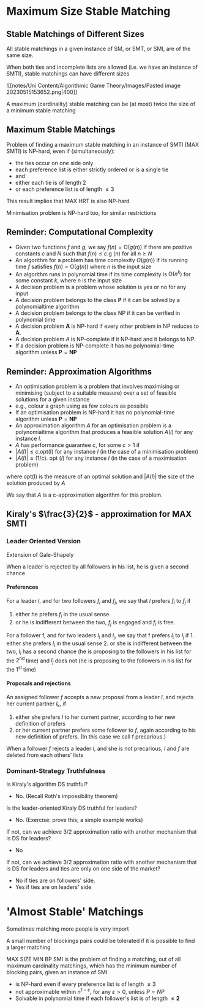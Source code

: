 # Maximum Size Stable Matching

## Stable Matchings of Different Sizes

All stable matchings in a given instance of SM, or SMT, or SMI, are of the same size.

When both ties and incomplete lists are allowed (i.e. we have an instance of SMTI), stable matchings can have different sizes

![[notes/Uni Content/Algorithmic Game Theory/Images/Pasted image 20230515153652.png|400]]

A maximum (cardinality) stable matching can be (at most) twice the size of a minimum stable matching

## Maximum Stable Matchings

Problem of finding a maximum stable matching in an instance of SMTI (MAX SMTI) is NP-hard, even if (simultaneously):
- the ties occur on one side only
- each preference list is either strictly ordered or is a single tie
- and
- either each tie is of length 2
- or each preference list is of length $\leq 3$ 

This result implies that MAX HRT is also NP-hard

Minimisation problem is NP-hard too, for similar restrictions

## Reminder: Computational Complexity

- Given two functions $f$ and $g$, we say $f(n)=\mathrm{O}(g(n))$ if there are positive constants $c$ and $N$ such that $f(n) \leq c$.g $(n)$ for all $n \geq N$
- An algorithm for a problem has time complexity $O(g(n))$ if its running time $f$ satisfies $f(n)=\mathrm{O}(g(n))$ where $n$ is the input size
- An algorithm runs in polynomial time if its time complexity is $\mathrm{O}\left(n^k\right)$ for some constant $k$, where $n$ is the input size
- A decision problem is a problem whose solution is yes or no for any input
- A decision problem belongs to the class $\mathbf{P}$ if it can be solved by a polynomialtime algorithm
- A decision problem belongs to the class NP if it can be verified in polynomial time
- A decision problem $\boldsymbol{A}$ is NP-hard if every other problem in NP reduces to $\boldsymbol{A}$.
- A decision problem $A$ is NP-complete if it NP-hard and it belongs to NP.
- If a decision problem is NP-complete it has no polynomial-time algorithm unless $\mathbf{P}=\mathbf{N P}$

## Reminder: Approximation Algorithms

- An optimisation problem is a problem that involves maximising or minimising (subject to a suitable measure) over a set of feasible solutions for a given instance
- e.g., colour a graph using as few colours as possible
- If an optimisation problem is NP-hard it has no polynomial-time algorithm unless $\mathbf{P}=\mathbf{N P}$
- An approximation algorithm $A$ for an optimisation problem is a polynomialtime algorithm that produces a feasible solution $A(I)$ for any instance $I$.
- $A$ has performance guarantee $c$, for some $c>1$ if
- $|A(I)| \leq c$.opt(I) for any instance $I$ (in the case of a minimisation problem)
- $|A(I)| \geq(1 / c)$. opt $(I)$ for any instance $I$ (in the case of a maximisation problem)

where opt(I) is the measure of an optimal solution and $|A(I)|$ the size of the solution produced by $A$

We say that $A$ is a c-approximation algorithm for this problem.

## Kiraly's $\frac{3}{2}$ - approximation for MAX SMTI

### Leader Oriented Version

Extension of Gale-Shapely

When a leader is rejected by all followers in his list, he is given a second chance

#### Preferences

For a leader $l$, and for two followers $f_i$ and $f_j$, we say that $l$ prefers $f_i$ to $f_j$ if
1. either he prefers $f_i$ in the usual sense
2. or he is indifferent between the two, $f_j$ is engaged and $f_i$ is free.

For a follower $\mathrm{f}$, and for two leaders $l_{\mathrm{i}}$ and $l_{\mathrm{j}}$, we say that $\mathrm{f}$ prefers $l_{\mathrm{i}}$ to $l_{\mathrm{j}}$ if 1. either she prefers $l_{\mathrm{i}}$ in the usual sense
2. or she is indifferent between the two, $l_{\mathrm{i}}$ has a second chance (he is proposing to the followers in his list for the $2^{\text {nd }}$ time) and $l_j$ does not (he is proposing to the followers in his list for the $1^{\text {st }}$ time)

#### Proposals and rejections

An assigned follower $f$ accepts a new proposal from a leader $l$, and rejects her current partner $l_{\mathrm{k}}$, if
1. either she prefers $l$ to her current partner, according to her new definition of prefers
2. or her current partner prefers some follower to $f$, again according to his new definition of prefers. (In this case we call $\mathrm{f}$ precarious.)

When a follower $f$ rejects a leader $l$, and she is not precarious, $l$ and $f$ are deleted from each others' lists

### Dominant-Strategy Truthfulness

Is Kiraly's algorithm DS truthful?
- No. (Recall Roth's impossibility theorem)

Is the leader-oriented Kiraly DS truthful for leaders?
- No. (Exercise: prove this; a simple example works)

If not, can we achieve $3 / 2$ approximation ratio with another mechanism that is DS for leaders?
- No

If not, can we achieve $3 / 2$ approximation ratio with another mechanism that is DS for leaders and ties are only on one side of the market?
- No if ties are on followers' side.
- Yes if ties are on leaders' side

# 'Almost Stable' Matchings

Sometimes matching more people is very import

A small number of blockings pairs could be tolerated if it is possible to find a larger matching

MAX SIZE MIN BP SMI is the problem of finding a matching, out of all maximum cardinality matchings, which has the minimum number of blocking pairs, given an instance of SMI.

- is NP-hard even if every preference list is of length $\leq 3$
- not approximable within $n^{1-\varepsilon}$, for any $\varepsilon>0$, unless $P=N P$
- Solvable in polynomial time if each follower's list is of length $\leq \mathbf{2}$